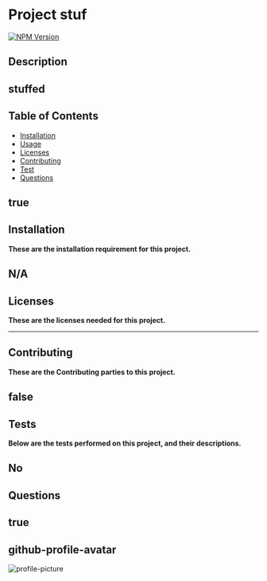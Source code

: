 # Project stuf 
[![NPM Version](https://img.shields.io/npm/v/npm.svg?style=flat)]()
## Description  

stuffed
--------------
## Table of Contents
- [Installation](#Installation)
- [Usage](#Usage)
- [Licenses](#Licenses)
- [Contributing](#Contributing)
- [Test](#Test)
- [Questions](#Questions)

true
--------------
## Installation
**These are the installation requirement for this project.**

N/A
--------------
## Licenses
**These are the licenses needed for this project.**


--------------
## Contributing
**These are the Contributing parties to this project.**

false
--------------
## Tests
**Below are the tests performed on this project, and their descriptions.**

No
--------------
## Questions

true
--------------
## github-profile-avatar
![profile-picture](undefined=250x)
